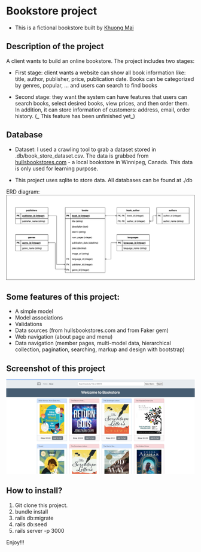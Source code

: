 # Bookstore project

- This is a fictional bookstore built by [Khuong Mai](mailto:khuongngoc1518@gmail.com)

## Description of the project

A client wants to build an online bookstore. The project includes two stages:

- First stage: client wants a website can show all book information like: title, author, publisher, price, publication date. Books can be categorized by genres, popular, ... and users can search to find books

- Second stage: they want the system can have features that users can search books, select desired books, view prices, and then order them. In addition, it can store information of customers: address, email, order history. (_ This feature has been unfinished yet_)

## Database

- Dataset: I used a crawling tool to grab a dataset stored in .db/book_store_dataset.csv. The data is grabbed from [hullsbookstores.com](https://hullsbookstores.com) - a local bookstore in Winnipeg, Canada. This data is only used for learning purpose.

- This project uses sqlite to store data. All databases can be found at ./db

ERD diagram:
![ERD-diagram](/db/book_store_intro_project.png)

## Some features of this project:

- A simple model
- Model associations
- Validations
- Data sources (from hullsbookstores.com and from Faker gem)
- Web navigation (about page and menu)
- Data navigation (member pages, multi-model data, hierarchical collection, pagination, searching, markup and design with bootstrap)

## Screenshot of this project

![Screenshot-1](/db/bookstore.jpg)

## How to install?
1. Git clone this project.
2. bundle install
4. rails db:migrate
5. rails db:seed
6. rails server -p 3000

Enjoy!!!
